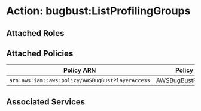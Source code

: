 # Action: bugbust:ListProfilingGroups

## Attached Roles

## Attached Policies

| Policy ARN | Policy Name |
|------------|-------------|
| `arn:aws:iam::aws:policy/AWSBugBustPlayerAccess` | [AWSBugBustPlayerAccess](../policies.md#awsbugbustplayeraccess) |

## Associated Services

